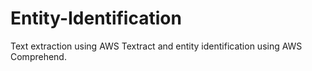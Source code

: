 # Entity-Identification

Text extraction using AWS Textract and entity identification using AWS Comprehend.
